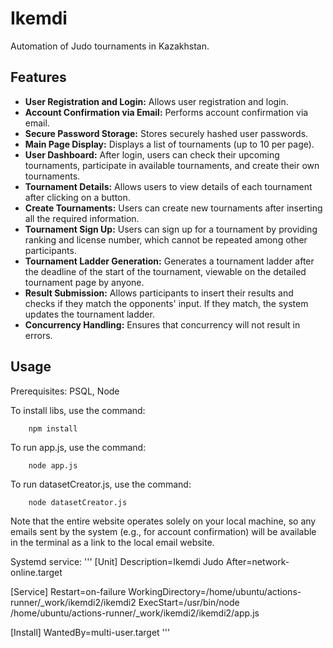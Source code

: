 # Ikemdi

Automation of Judo tournaments in Kazakhstan.

## Features

* <b>User Registration and Login:</b> Allows user registration and login.
* <b>Account Confirmation via Email:</b> Performs account confirmation via email.
* <b>Secure Password Storage:</b> Stores securely hashed user passwords.
* <b>Main Page Display:</b> Displays a list of tournaments (up to 10 per page).
* <b>User Dashboard:</b> After login, users can check their upcoming tournaments, participate in available tournaments, and create their own tournaments.
* <b>Tournament Details:</b> Allows users to view details of each tournament after clicking on a button.
* <b>Create Tournaments:</b> Users can create new tournaments after inserting all the required information.
* <b>Tournament Sign Up:</b> Users can sign up for a tournament by providing ranking and license number, which cannot be repeated among other participants.
* <b>Tournament Ladder Generation:</b> Generates a tournament ladder after the deadline of the start of the tournament, viewable on the detailed tournament page by anyone.
* <b>Result Submission:</b> Allows participants to insert their results and checks if they match the opponents' input. If they match, the system updates the tournament ladder.
* <b>Concurrency Handling:</b> Ensures that concurrency will not result in errors.

## Usage

Prerequisites: PSQL, Node

To install libs, use the command:

        npm install

To run app.js, use the command:

        node app.js

To run datasetCreator.js, use the command:

        node datasetCreator.js

Note that the entire website operates solely on your local machine, so any emails sent by the system (e.g., for account confirmation) will be available in the terminal as a link to the local email website.

Systemd service: 
'''
[Unit]
Description=Ikemdi Judo
After=network-online.target

[Service]
Restart=on-failure
WorkingDirectory=/home/ubuntu/actions-runner/_work/ikemdi2/ikemdi2
ExecStart=/usr/bin/node /home/ubuntu/actions-runner/_work/ikemdi2/ikemdi2/app.js

[Install]
WantedBy=multi-user.target
'''



